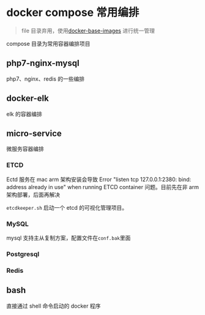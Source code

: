 # docker compose 常用编排

> file 目录弃用，使用[docker-base-images](https://github.com/KINGMJ/docker-base-images) 进行统一管理

compose 目录为常用容器编排项目

## php7-nginx-mysql

php7、nginx、redis 的一些编排

## docker-elk

elk 的容器编排

## micro-service

微服务容器编排

### ETCD

Ectd 服务在 mac arm 架构安装会导致 Error "listen tcp 127.0.0.1:2380: bind: address already in use" when running ETCD container 问题。目前先在非 arm 架构部署，后面再解决

`etcdkeeper.sh` 启动一个 etcd 的可视化管理项目。

### MySQL

mysql 支持主从复制方案，配置文件在`conf.bak`里面

### Postgresql

### Redis


## bash

直接通过 shell 命令启动的 docker 程序
